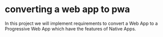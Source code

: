 # converting a web app to pwa
In this project we will implement requirements to convert a Web App to a Progressive Web App which have the features of Native Apps.
